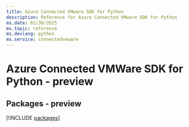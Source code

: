 ```yaml
---
title: Azure Connected VMware SDK for Python
description: Reference for Azure Connected VMware SDK for Python
ms.date: 01/30/2025
ms.topic: reference
ms.devlang: python
ms.service: connectedvmware
---
```

# Azure Connected VMWare SDK for Python - preview
## Packages - preview
[!INCLUDE [packages](connected-vmware-index.md)]